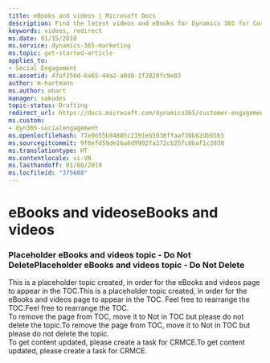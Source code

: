 ```yaml
---
title: eBooks and videos | Microsoft Docs
description: Find the latest videos and eBooks for Dynamics 365 for Customer Engagement.
keywords: videos, redirect
ms.date: 01/15/2018
ms.service: dynamics-365-marketing
ms.topic: get-started-article
applies_to:
- Social Engagement
ms.assetid: 47af356d-6a65-44a2-a0d8-1f2020fc9e03
author: m-hartmann
ms.author: mhart
manager: sakudes
topic-status: Drafting
redirect_url: https://docs.microsoft.com/dynamics365/customer-engagement/social-engagement/help-hub
ms.custom:
- dyn365-socialengagement
ms.openlocfilehash: 77e0655b94805c2391eb5030ffaaf30b62db6565
ms.sourcegitcommit: 9f0efd59de16a6d9902fa372cb25fc0baf1c2838
ms.translationtype: HT
ms.contentlocale: vi-VN
ms.lasthandoff: 01/08/2019
ms.locfileid: "375688"
---
```

# <a name="ebooks-and-videos"></a><span data-ttu-id="aa30d-104">eBooks and videos</span><span class="sxs-lookup"><span data-stu-id="aa30d-104">eBooks and videos</span></span>
### <a name="placeholder-ebooks-and-videos-topic---do-not-delete"></a><span data-ttu-id="aa30d-105">Placeholder eBooks and videos topic - Do Not Delete</span><span class="sxs-lookup"><span data-stu-id="aa30d-105">Placeholder eBooks and videos topic - Do Not Delete</span></span>  
<span data-ttu-id="aa30d-106">This is a placeholder topic created, in order for the eBooks and videos page to appear in the TOC.</span><span class="sxs-lookup"><span data-stu-id="aa30d-106">This is a placeholder topic created, in order for the eBooks and videos page to appear in the TOC.</span></span> <span data-ttu-id="aa30d-107">Feel free to rearrange the TOC.</span><span class="sxs-lookup"><span data-stu-id="aa30d-107">Feel free to rearrange the TOC.</span></span>  
<span data-ttu-id="aa30d-108">To remove the page from TOC, move it to Not in TOC but please do not delete the topic.</span><span class="sxs-lookup"><span data-stu-id="aa30d-108">To remove the page from TOC, move it to Not in TOC but please do not delete the topic.</span></span>  
<span data-ttu-id="aa30d-109">To get content updated, please create a task for CRMCE.</span><span class="sxs-lookup"><span data-stu-id="aa30d-109">To get content updated, please create a task for CRMCE.</span></span>
